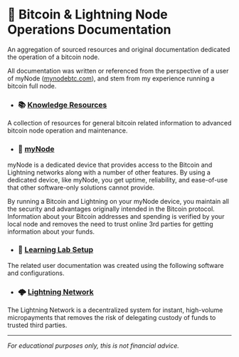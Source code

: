 # 📙 Bitcoin & Lightning Node Operations Documentation

An aggregation of sourced resources and original documentation dedicated the operation of a bitcoin node. 

All documentation was written or referenced from the perspective of a user of myNode ([mynodebtc.com](http://mynodebtc.com "mynodebtc.com")), and stem from my experience running a bitcoin full node.

- ###  📚 [Knowledge Resources](https://github.com/e-corp-sam-sepiol/bitcoin-node/blob/main/knowledge_resources.md "Knowledge Resources")
A collection of resources for general bitcoin related information to advanced bitcoin node operation and maintenance.
- ###  🔗 [myNode](https://github.com/e-corp-sam-sepiol/bitcoin-node/blob/main/mynode.md "myNode")
myNode is a dedicated device that provides access to the Bitcoin and Lightning networks along with a number of other features. By using a dedicated device, like myNode, you get uptime, reliability, and ease-of-use that other software-only solutions cannot provide.

By running a Bitcoin and Lightning on your myNode device, you maintain all the security and advantages originally intended in the Bitcoin protocol. Information about your Bitcoin addresses and spending is verified by your local node and removes the need to trust online 3rd parties for getting information about your funds.
- ###  🧪 [Learning Lab Setup](https://github.com/e-corp-sam-sepiol/bitcoin-node/blob/main/learning_lab.md "Learning Lab Setup")
The related user documentation was created using the following software and configurations.
- ###  🌩️ [Lightning Network](https://github.com/e-corp-sam-sepiol/bitcoin-node/blob/main/lightning_network.md "Lightning Network")
The Lightning Network is a decentralized system for instant, high-volume micropayments that removes the risk of delegating custody of funds to trusted third parties.

------------

*For educational purposes only, this is not financial advice.*
